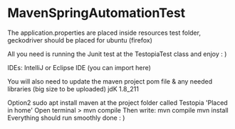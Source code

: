 # MavenSpringAutomationTest
The application.properties are placed inside resources test folder, geckodriver should be placed for ubuntu (firefox)

All you need is running the Junit test at the TestopiaTest class and enjoy : )

IDEs: IntelliJ or Eclipse IDE (you can import here)

You will also need to update the maven project pom file & any needed libraries (big size to be uploaded)
jdK 1.8_211

Option2
sudo apt install maven
at the project folder called Testopia 'Placed in home'
Open terminal > mvn compile
Then write: mvn compile
mvn install
Everything should run smoothly
done : )

